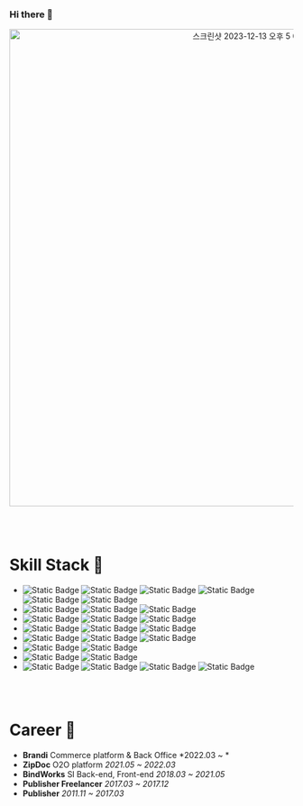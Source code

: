 ### Hi there 👋
<p align="center">
<img width="847" alt="스크린샷 2023-12-13 오후 5 01 38" src="https://github.com/seongjy/seongjy/assets/117064368/2a374e09-b9f3-47eb-ae83-89941dbc4f5c">
</p>
<br/><br/>

# Skill Stack 🍳
- ![Static Badge](https://img.shields.io/badge/Vue.js-ffffff?style=flat&logo=vuedotjs) ![Static Badge](https://img.shields.io/badge/React-gray?style=flat&logo=react) ![Static Badge](https://img.shields.io/badge/Next.js-%23000000?style=flat&logo=nextdotjs) ![Static Badge](https://img.shields.io/badge/styled--components-ffffff?style=flat&logo=styledcomponents)
![Static Badge](https://img.shields.io/badge/Redux-ffffff?style=flat&logo=redux&logoColor=%23764ABC)
![Static Badge](https://img.shields.io/badge/React--Query-ffffff?style=flat&logo=reactquery)
- ![Static Badge](https://img.shields.io/badge/Ant_Design-ffffff?style=flat&logo=antdesign&logoColor=%230170FE) ![Static Badge](https://img.shields.io/badge/Bootstrap-ffffff?style=flat&logo=bootstrap) ![Static Badge](https://img.shields.io/badge/Vuetify-%231867C0?style=flat&logo=vuetify)
- ![Static Badge](https://img.shields.io/badge/JavaScript-ffffff?style=flat&logo=javascript) ![Static Badge](https://img.shields.io/badge/Typescript-ffffff?style=flat&logo=typescript) ![Static Badge](https://img.shields.io/badge/jQuery-%230769AD?style=flat&logo=jquery)
- ![Static Badge](https://img.shields.io/badge/HTML5-ffffff?style=flat&logo=html5) ![Static Badge](https://img.shields.io/badge/CSS3-%231572B6?style=flat&logo=css3) ![Static Badge](https://img.shields.io/badge/Sass-ffffff?style=flat&logo=sass&logoColor=%23CC6699)
- ![Static Badge](https://img.shields.io/badge/Git-gray?style=flat&logo=git) ![Static Badge](https://img.shields.io/badge/GitLab-gray?style=flat&logo=gitlab) ![Static Badge](https://img.shields.io/badge/GitHub-gray?style=flat&logo=github)
- ![Static Badge](https://img.shields.io/badge/Jenkins-f8f9fa?style=flat&logo=jenkins) ![Static Badge](https://img.shields.io/badge/AWS_Pipeline-%23232F3E?style=flat&logo=amazonaws)
- ![Static Badge](https://img.shields.io/badge/IntelliJ_IDEA-000000?style=flat&logo=intellijidea) ![Static Badge](https://img.shields.io/badge/SublimeText-gray?style=flat&logo=sublimetext)
- ![Static Badge](https://img.shields.io/badge/JIRA-%230052CC?style=flat&logo=jira)
  ![Static Badge](https://img.shields.io/badge/Confluence-%23172B4D?style=flat&logo=confluence)
  ![Static Badge](https://img.shields.io/badge/Trello-%230052CC?style=flat&logo=trello) ![Static Badge](https://img.shields.io/badge/Notion-ffffff?style=flat&logo=notion&logoColor=%23000000)

<br/><br/>
    
# Career 🧳
- **Brandi** Commerce platform & Back Office *2022.03 ~ *
- **ZipDoc** O2O platform *2021.05 ~ 2022.03*
- **BindWorks** SI Back-end, Front-end *2018.03 ~ 2021.05*
- **Publisher Freelancer** *2017.03 ~ 2017.12*
- **Publisher** *2011.11 ~ 2017.03*
  

